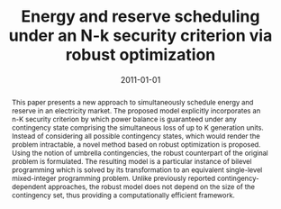 ---
title: Energy and reserve scheduling under an N-k security criterion via robust optimization
# If group member, use folder name in /content/authors
authors:
  - Alexandre Street
  - Jose M José M. Arroyo
  - g_fabricio-oliveira
date: 2011-01-01
doi: 

# Schedule page publish date (NOT publication's date).
publishDate: 2017-01-01

# Publication type.
# Legend: 0 = Uncategorized; 1 = Conference paper; 2 = Journal article;
# 3 = Preprint / Working Paper; 4 = Report; 5 = Book; 6 = Book section;
# 7 = Thesis; 8 = Patent
publication_types: ['1']

# Publication name and optional abbreviated publication name. Notice * * on title. # Publication name and optional abbreviated publication name. Quote marks needed for Markdown typesetting
publication: '*17th Power Systems Computation Conference*'
publication_short: ''

abstract: This paper presents a new approach to simultaneously schedule energy and reserve in an electricity market. The proposed model explicitly incorporates an n-K security criterion by which power balance is guaranteed under any contingency state comprising the simultaneous loss of up to K generation units. Instead of considering all possible contingency states, which would render the problem intractable, a novel method based on robust optimization is proposed. Using the notion of umbrella contingencies, the robust counterpart of the original problem is formulated. The resulting model is a particular instance of bilevel programming which is solved by its transformation to an equivalent single-level mixed-integer programming problem. Unlike previously reported contingency-dependent approaches, the robust model does not depend on the size of the contingency set, thus providing a computationally efficient framework.

# Summary. An optional shortened abstract.
summary: 

# Not in use. Could be used for keywords 
tags:
  
featured: false

# links:
url_pdf: 'https://www.scopus.com/inward/record.uri?eid=2-s2.0-84943736508&partnerID=40&md5=d5dce0e5398d0b565efcc56e398c6a67'
url_code: ''
url_dataset: ''
url_poster: ''
url_project: ''
url_slides: ''
url_source: ''
url_video: ''

# Categories
#  These asociate the publications with the icons representing reearch topics and application areas
categories: [Modelling decision-making and uncertainty
, Energy systems]

# Associated Projects (optional).
#   Associate this publication with one or more of your projects.
#   Simply enter your project's folder or file name without extension.
#   E.g. `internal-project` references `content/project/internal-project/index.md`.
#   Otherwise, set `projects: []`.
projects: []

# Featured image
# To use, add an image named `featured.jpg/png` to your page's folder.
# Focal points: Smart, Center, TopLeft, Top, TopRight, Left, Right, BottomLeft, Bottom, BottomRight.
image:
  caption: ''
  focal_point: ''
  preview_only: false
---